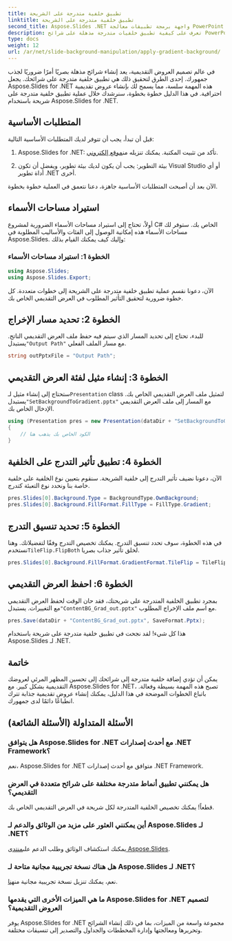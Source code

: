 ```yaml
---
title: تطبيق خلفية متدرجة على الشريحة
linktitle: تطبيق خلفية متدرجة على الشريحة
second_title: Aspose.Slides .NET واجهة برمجة تطبيقات معالجة PowerPoint
description: تعرف على كيفية تطبيق خلفيات متدرجة مذهلة على شرائح PowerPoint الخاصة بك باستخدام Aspose.Slides for .NET. رفع مستوى العروض التقديمية الخاصة بك!
type: docs
weight: 12
url: /ar/net/slide-background-manipulation/apply-gradient-background/
---
```


في عالم تصميم العروض التقديمية، يعد إنشاء شرائح مذهلة بصريًا أمرًا ضروريًا لجذب جمهورك. إحدى الطرق لتحقيق ذلك هي تطبيق خلفية متدرجة على شرائحك. يجعل Aspose.Slides for .NET هذه المهمة سلسة، مما يسمح لك بإنشاء عروض تقديمية احترافية. في هذا الدليل خطوة بخطوة، سنرشدك خلال عملية تطبيق خلفية متدرجة على شريحة باستخدام Aspose.Slides for .NET.

## المتطلبات الأساسية

قبل أن تبدأ، يجب أن تتوفر لديك المتطلبات الأساسية التالية:

1.  Aspose.Slides for .NET: تأكد من تثبيت المكتبة. يمكنك تنزيله من[موقع إلكتروني](https://releases.aspose.com/slides/net/).

2. بيئة التطوير: يجب أن يكون لديك بيئة تطوير، ويفضل أن تكون Visual Studio أو أي أداة تطوير .NET أخرى.

الآن بعد أن أصبحت المتطلبات الأساسية جاهزة، دعنا نتعمق في العملية خطوة بخطوة.

## استيراد مساحات الأسماء

أولاً، تحتاج إلى استيراد مساحات الأسماء الضرورية لمشروع C# الخاص بك. ستوفر لك مساحات الأسماء هذه إمكانية الوصول إلى الفئات والأساليب المطلوبة في Aspose.Slides. وإليك كيف يمكنك القيام بذلك:

### الخطوة 1: استيراد مساحات الأسماء

```csharp
using Aspose.Slides;
using Aspose.Slides.Export;
```

الآن، دعونا نقسم عملية تطبيق خلفية متدرجة على الشريحة إلى خطوات متعددة. كل خطوة ضرورية لتحقيق التأثير المطلوب في العرض التقديمي الخاص بك.

## الخطوة 2: تحديد مسار الإخراج

 للبدء، تحتاج إلى تحديد المسار الذي سيتم فيه حفظ ملف العرض التقديمي الناتج. يستبدل`"Output Path"` مع مسار الملف الفعلي.

```csharp
string outPptxFile = "Output Path";
```

## الخطوة 3: إنشاء مثيل لفئة العرض التقديمي

 ستحتاج إلى إنشاء مثيل لـ`Presentation` class لتمثيل ملف العرض التقديمي الخاص بك. يستبدل`"SetBackgroundToGradient.pptx"` مع المسار إلى ملف العرض التقديمي الإدخال الخاص بك.

```csharp
using (Presentation pres = new Presentation(dataDir + "SetBackgroundToGradient.pptx"))
{
    // الكود الخاص بك يذهب هنا
}
```

## الخطوة 4: تطبيق تأثير التدرج على الخلفية

الآن، دعونا نضيف تأثير التدرج إلى خلفية الشريحة. سنقوم بتعيين نوع الخلفية على خلفية خاصة بنا ونحدد نوع التعبئة كتدرج.

```csharp
pres.Slides[0].Background.Type = BackgroundType.OwnBackground;
pres.Slides[0].Background.FillFormat.FillType = FillType.Gradient;
```

## الخطوة 5: تحديد تنسيق التدرج

في هذه الخطوة، سوف تحدد تنسيق التدرج. يمكنك تخصيص التدرج وفقًا لتفضيلاتك. وهنا نستخدم`TileFlip.FlipBoth` لخلق تأثير جذاب بصريا.

```csharp
pres.Slides[0].Background.FillFormat.GradientFormat.TileFlip = TileFlip.FlipBoth;
```

## الخطوة 6: احفظ العرض التقديمي

 بمجرد تطبيق الخلفية المتدرجة على شريحتك، فقد حان الوقت لحفظ العرض التقديمي مع التغييرات. يستبدل`"ContentBG_Grad_out.pptx"` مع اسم ملف الإخراج المطلوب.

```csharp
pres.Save(dataDir + "ContentBG_Grad_out.pptx", SaveFormat.Pptx);
```

هذا كل شيء! لقد نجحت في تطبيق خلفية متدرجة على شريحة باستخدام Aspose.Slides لـ .NET.

## خاتمة

يمكن أن تؤدي إضافة خلفية متدرجة إلى شرائحك إلى تحسين المظهر المرئي لعروضك التقديمية بشكل كبير. مع Aspose.Slides for .NET، تصبح هذه المهمة بسيطة وفعالة. باتباع الخطوات الموضحة في هذا الدليل، يمكنك إنشاء عروض تقديمية جذابة تترك انطباعًا دائمًا لدى جمهورك.

## الأسئلة المتداولة (الأسئلة الشائعة)

### هل يتوافق Aspose.Slides for .NET مع أحدث إصدارات .NET Framework؟
نعم، Aspose.Slides for .NET متوافق مع أحدث إصدارات .NET Framework.

### هل يمكنني تطبيق أنماط متدرجة مختلفة على شرائح متعددة في العرض التقديمي؟
قطعاً! يمكنك تخصيص الخلفية المتدرجة لكل شريحة في العرض التقديمي الخاص بك.

### أين يمكنني العثور على مزيد من الوثائق والدعم لـ Aspose.Slides لـ .NET؟
 يمكنك استكشاف الوثائق وطلب الدعم على[منتدى Aspose.Slides](https://forum.aspose.com/).

### هل هناك نسخة تجريبية مجانية متاحة لـ Aspose.Slides لـ .NET؟
 نعم، يمكنك تنزيل نسخة تجريبية مجانية من[هنا](https://releases.aspose.com/).

### ما هي الميزات الأخرى التي يقدمها Aspose.Slides for .NET لتصميم العروض التقديمية؟
يوفر Aspose.Slides for .NET مجموعة واسعة من الميزات، بما في ذلك إنشاء الشرائح وتحريرها ومعالجتها وإدارة المخططات والجداول والتصدير إلى تنسيقات مختلفة.
